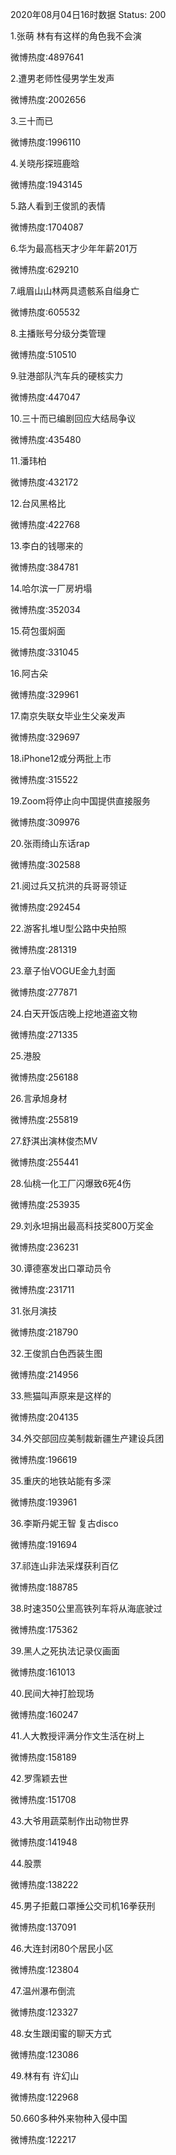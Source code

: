 2020年08月04日16时数据
Status: 200

1.张萌 林有有这样的角色我不会演

微博热度:4897641

2.遭男老师性侵男学生发声

微博热度:2002656

3.三十而已

微博热度:1996110

4.关晓彤探班鹿晗

微博热度:1943145

5.路人看到王俊凯的表情

微博热度:1704087

6.华为最高档天才少年年薪201万

微博热度:629210

7.峨眉山山林两具遗骸系自缢身亡

微博热度:605532

8.主播账号分级分类管理

微博热度:510510

9.驻港部队汽车兵的硬核实力

微博热度:447047

10.三十而已编剧回应大结局争议

微博热度:435480

11.潘玮柏

微博热度:432172

12.台风黑格比

微博热度:422768

13.李白的钱哪来的

微博热度:384781

14.哈尔滨一厂房坍塌

微博热度:352034

15.荷包蛋焖面

微博热度:331045

16.阿古朵

微博热度:329961

17.南京失联女毕业生父亲发声

微博热度:329697

18.iPhone12或分两批上市

微博热度:315522

19.Zoom将停止向中国提供直接服务

微博热度:309976

20.张雨绮山东话rap

微博热度:302588

21.阅过兵又抗洪的兵哥哥领证

微博热度:292454

22.游客扎堆U型公路中央拍照

微博热度:281319

23.章子怡VOGUE金九封面

微博热度:277871

24.白天开饭店晚上挖地道盗文物

微博热度:271335

25.港股

微博热度:256188

26.言承旭身材

微博热度:255819

27.舒淇出演林俊杰MV

微博热度:255441

28.仙桃一化工厂闪爆致6死4伤

微博热度:253935

29.刘永坦捐出最高科技奖800万奖金

微博热度:236231

30.谭德塞发出口罩动员令

微博热度:231711

31.张月演技

微博热度:218790

32.王俊凯白色西装生图

微博热度:214956

33.熊猫叫声原来是这样的

微博热度:204135

34.外交部回应美制裁新疆生产建设兵团

微博热度:196619

35.重庆的地铁站能有多深

微博热度:193961

36.李斯丹妮王智 复古disco

微博热度:191694

37.祁连山非法采煤获利百亿

微博热度:188785

38.时速350公里高铁列车将从海底驶过

微博热度:175362

39.黑人之死执法记录仪画面

微博热度:161013

40.民间大神打脸现场

微博热度:160247

41.人大教授评满分作文生活在树上

微博热度:158189

42.罗霈颖去世

微博热度:151708

43.大爷用蔬菜制作出动物世界

微博热度:141948

44.股票

微博热度:138222

45.男子拒戴口罩捶公交司机16拳获刑

微博热度:137091

46.大连封闭80个居民小区

微博热度:123804

47.温州瀑布倒流

微博热度:123327

48.女生跟闺蜜的聊天方式

微博热度:123086

49.林有有 许幻山

微博热度:122968

50.660多种外来物种入侵中国

微博热度:122217

